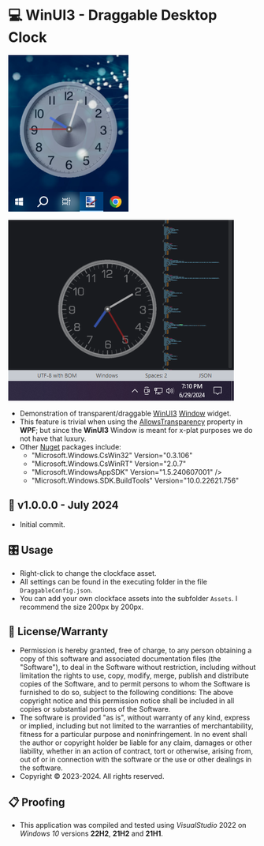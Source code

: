 # 💻 WinUI3 - Draggable Desktop Clock

![Example Picture](./ScreenShot1.png)

![Example Picture](./ScreenShot2.png)

* Demonstration of transparent/draggable [WinUI3](https://learn.microsoft.com/en-us/windows/apps/winui/winui3) [Window](https://learn.microsoft.com/en-us/windows/windows-app-sdk/api/winrt/microsoft.ui.xaml.window?view=windows-app-sdk-1.5) widget.
* This feature is trivial when using the [AllowsTransparency](https://learn.microsoft.com/en-us/dotnet/api/system.windows.window.allowstransparency?view=windowsdesktop-8.0#remarks) property in **WPF**; but since the **WinUI3** Window is meant for x-plat purposes we do not have that luxury. 
* Other [Nuget](https://learn.microsoft.com/en-us/nuget/what-is-nuget) packages include:
	- "Microsoft.Windows.CsWin32" Version="0.3.106"
	- "Microsoft.Windows.CsWinRT" Version="2.0.7"
	- "Microsoft.WindowsAppSDK" Version="1.5.240607001" />
	- "Microsoft.Windows.SDK.BuildTools" Version="10.0.22621.756"

## 📝 v1.0.0.0 - July 2024
* Initial commit.

## 🎛️ Usage
* Right-click to change the clockface asset.
* All settings can be found in the executing folder in the file `DraggableConfig.json`.
* You can add your own clockface assets into the subfolder `Assets`. I recommend the size 200px by 200px.

## 🧾 License/Warranty
* Permission is hereby granted, free of charge, to any person obtaining a copy of this software and associated documentation files (the "Software"), to deal in the Software without restriction, including without limitation the rights to use, copy, modify, merge, publish and distribute copies of the Software, and to permit persons to whom the Software is furnished to do so, subject to the following conditions: The above copyright notice and this permission notice shall be included in all copies or substantial portions of the Software.
* The software is provided "as is", without warranty of any kind, express or implied, including but not limited to the warranties of merchantability, fitness for a particular purpose and noninfringement. In no event shall the author or copyright holder be liable for any claim, damages or other liability, whether in an action of contract, tort or otherwise, arising from, out of or in connection with the software or the use or other dealings in the software.
* Copyright © 2023-2024. All rights reserved.

## 📋 Proofing
* This application was compiled and tested using *VisualStudio* 2022 on *Windows 10* versions **22H2**, **21H2** and **21H1**.

